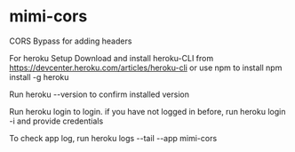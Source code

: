 # mimi-cors
CORS Bypass for adding headers

For heroku Setup Download and install heroku-CLI from https://devcenter.heroku.com/articles/heroku-cli or use npm to install npm install -g heroku

Run heroku --version to confirm installed version

Run heroku login to login. if you have not logged in before, run heroku login -i and provide credentials

To check app log, run heroku logs --tail --app mimi-cors

